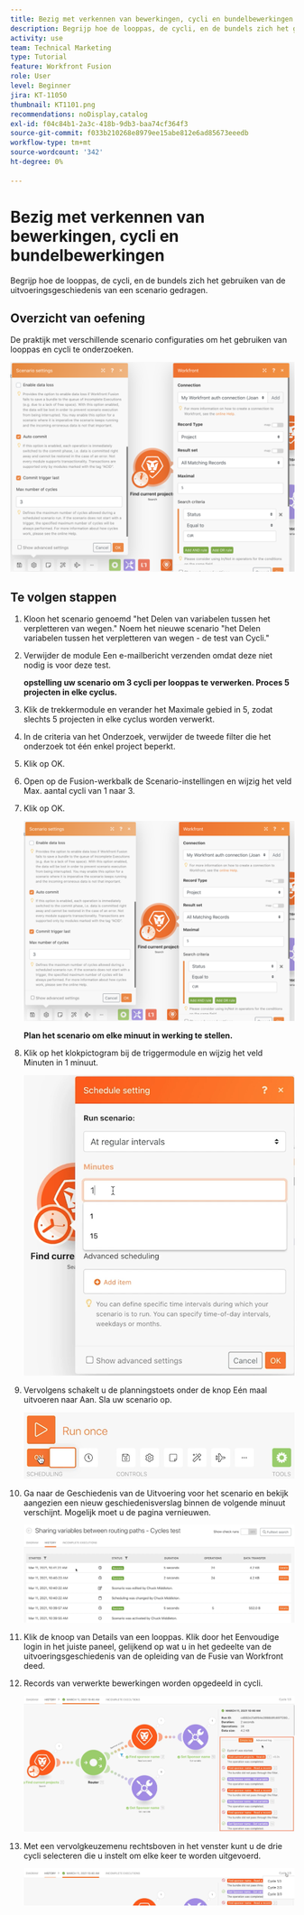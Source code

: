 ```yaml
---
title: Bezig met verkennen van bewerkingen, cycli en bundelbewerkingen
description: Begrijp hoe de looppas, de cycli, en de bundels zich het gebruiken van de uitvoeringsgeschiedenis van een scenario gedragen.
activity: use
team: Technical Marketing
type: Tutorial
feature: Workfront Fusion
role: User
level: Beginner
jira: KT-11050
thumbnail: KT1101.png
recommendations: noDisplay,catalog
exl-id: f04c84b1-2a3c-418b-9db3-baa74cf364f3
source-git-commit: f033b210268e8979ee15abe812e6ad85673eeedb
workflow-type: tm+mt
source-wordcount: '342'
ht-degree: 0%

---
```


# Bezig met verkennen van bewerkingen, cycli en bundelbewerkingen

Begrijp hoe de looppas, de cycli, en de bundels zich het gebruiken van de uitvoeringsgeschiedenis van een scenario gedragen.

## Overzicht van oefening

De praktijk met verschillende scenario configuraties om het gebruiken van looppas en cycli te onderzoeken.

![&#x200B; het ontdekken van looppas cycli en bundelsBeeld 1 &#x200B;](../12-exercises/assets/exploring-runs-cycles-and-bundles-walkthrough-1.png)

## Te volgen stappen

1. Kloon het scenario genoemd &quot;het Delen van variabelen tussen het verpletteren van wegen.&quot; Noem het nieuwe scenario &quot;het Delen variabelen tussen het verpletteren van wegen - de test van Cycli.&quot;
1. Verwijder de module Een e-mailbericht verzenden omdat deze niet nodig is voor deze test.

   **opstelling uw scenario om 3 cycli per looppas te verwerken. Proces 5 projecten in elke cyclus.**

1. Klik de trekkermodule en verander het Maximale gebied in 5, zodat slechts 5 projecten in elke cyclus worden verwerkt.
1. In de criteria van het Onderzoek, verwijder de tweede filter die het onderzoek tot één enkel project beperkt.
1. Klik op OK.

1. Open op de Fusion-werkbalk de Scenario-instellingen en wijzig het veld Max. aantal cycli van 1 naar 3.
1. Klik op OK.

   ![&#x200B; het ontdekken van looppas cycli en bundelsBeeld 1 &#x200B;](../12-exercises/assets/exploring-runs-cycles-and-bundles-walkthrough-1.png)


   **Plan het scenario om elke minuut in werking te stellen.**

1. Klik op het klokpictogram bij de triggermodule en wijzig het veld Minuten in 1 minuut.

   ![&#x200B; het ontdekken van looppas cycli en bundelsBeeld 2 &#x200B;](../12-exercises/assets/exploring-runs-cycles-and-bundles-walkthrough-2.png)

1. Vervolgens schakelt u de planningstoets onder de knop Eén maal uitvoeren naar Aan. Sla uw scenario op.

   ![&#x200B; het onderzoeken looppas cycli en bundels Beeld 3 &#x200B;](../12-exercises/assets/exploring-runs-cycles-and-bundles-walkthrough-3.png)

1. Ga naar de Geschiedenis van de Uitvoering voor het scenario en bekijk aangezien een nieuw geschiedenisverslag binnen de volgende minuut verschijnt. Mogelijk moet u de pagina vernieuwen.

   ![&#x200B; het ontdekken van looppas cycli en bundelsBeeld 1 &#x200B;](../12-exercises/assets/exploring-runs-cycles-and-bundles-walkthrough-4.png)

1. Klik de knoop van Details van een looppas. Klik door het Eenvoudige login in het juiste paneel, gelijkend op wat u in het gedeelte van de uitvoeringsgeschiedenis van de opleiding van de Fusie van Workfront deed.
1. Records van verwerkte bewerkingen worden opgedeeld in cycli.

   ![&#x200B; het ontdekken van looppas cycli en bundels Beeld 5 &#x200B;](../12-exercises/assets/exploring-runs-cycles-and-bundles-walkthrough-5.png)

1. Met een vervolgkeuzemenu rechtsboven in het venster kunt u de drie cycli selecteren die u instelt om elke keer te worden uitgevoerd.

   ![&#x200B; het onderzoeken looppas cycli en bundels Beeld 6 &#x200B;](../12-exercises/assets/exploring-runs-cycles-and-bundles-walkthrough-6.png)
